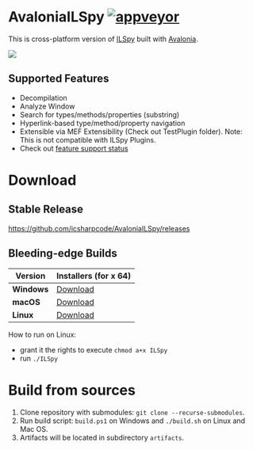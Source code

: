 # AvaloniaILSpy [![appveyor](https://ci.appveyor.com/api/projects/status/github/icsharpcode/AvaloniaILSpy?svg=true)](https://ci.appveyor.com/project/icsharpcode/avaloniailspy) 

This is cross-platform version of [ILSpy](https://github.com/icsharpcode/ILSpy) built with [Avalonia](https://github.com/AvaloniaUI/Avalonia).

![](https://github.com/icsharpcode/AvaloniaILSpy/raw/master/preview.png)

Supported Features 
-------
 * Decompilation
 * Analyze Window
 * Search for types/methods/properties (substring)
 * Hyperlink-based type/method/property navigation
 * Extensible via MEF Extensibility (Check out TestPlugin folder). Note: This is not compatible with ILSpy Plugins.
 * Check out [feature support status](https://github.com/icsharpcode/AvaloniaILSpy/issues/1)

# Download

## Stable Release

https://github.com/icsharpcode/AvaloniaILSpy/releases

## Bleeding-edge Builds
| Version | Installers (for x 64) |
|---------|------------|
|**Windows**|[Download](https://ci.appveyor.com/api/projects/icsharpcode/avaloniailspy/artifacts/artifacts%2Fzips%2FILSpy-win7-x64-Release.zip?branch=master)|
|**macOS**|[Download](https://ci.appveyor.com/api/projects/icsharpcode/avaloniailspy/artifacts/artifacts%2Fzips%2FILSpy-osx-x64-Release.zip?branch=master)|
|**Linux**|[Download](https://ci.appveyor.com/api/projects/icsharpcode/avaloniailspy/artifacts/artifacts%2Fzips%2FILSpy-linux-x64-Release.zip?branch=master)|

How to run on Linux: 
- grant it the rights to execute `chmod a+x ILSpy`
- run  `./ILSpy`

# Build from sources

1. Clone repository with submodules: `git clone --recurse-submodules`.
2. Run build script: `build.ps1` on Windows and `./build.sh` on Linux and Mac OS.
3. Artifacts will be located in subdirectory `artifacts`.
